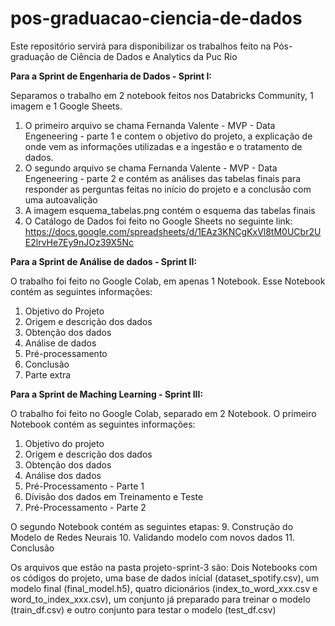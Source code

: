 # pos-graduacao-ciencia-de-dados
Este repositório servirá para disponibilizar os trabalhos feito na Pós-graduação de Ciência de Dados e Analytics da Puc Rio

**Para a Sprint de Engenharia de Dados - Sprint I:**

Separamos o trabalho em 2 notebook feitos nos Databricks Community, 1 imagem e 1 Google Sheets.
  1. O primeiro arquivo se chama Fernanda Valente - MVP - Data Engeneering - parte 1 e contem o objetivo do projeto, a explicação de onde vem as informações utilizadas e a ingestão e o tratamento de dados.
  2. O segundo arquivo se chama Fernanda Valente - MVP - Data Engeneering - parte 2 e contém as análises das tabelas finais para responder as perguntas feitas no início do projeto e a conclusão com uma autoavalição
  3. A imagem esquema_tabelas.png contém o esquema das tabelas finais
  4. O Catálogo de Dados foi feito no Google Sheets no seguinte link: https://docs.google.com/spreadsheets/d/1EAz3KNCgKxVl8tM0UCbr2UE2lrvHe7Ey9nJOz39X5Nc

**Para a Sprint de Análise de dados - Sprint II:**

O trabalho foi feito no Google Colab, em apenas 1 Notebook. Esse Notebook contém as seguintes informações: 
  1. Objetivo do Projeto
  2. Origem e descrição dos dados
  3. Obtenção dos dados
  4. Análise de dados
  5. Pré-processamento
  6. Conclusão
  7. Parte extra

**Para a Sprint de Maching Learning - Sprint III:**

O trabalho foi feito no Google Colab, separado em 2 Notebook. O primeiro Notebook contém as seguintes informações: 
  1.   Objetivo do projeto
  2.   Origem e descrição dos dados
  3.   Obtenção dos dados
  4.   Análise dos dados
  5.   Pré-Processamento - Parte 1
  6.   Divisão dos dados em Treinamento e Teste
  7.   Pré-Processamento - Parte 2
     
O segundo Notebook contém as seguintes etapas:
  9. Construção do Modelo de Redes Neurais
  10. Validando modelo com novos dados
  11. Conclusão
  
Os arquivos que estão na pasta projeto-sprint-3 são:
  Dois Notebooks com os códigos do projeto, uma base de dados inícial (dataset_spotify.csv), um modelo final (final_model.h5), quatro dicionários (index_to_word_xxx.csv e word_to_index_xxx.csv), um conjunto já preparado para treinar o modelo (train_df.csv) e outro conjunto para testar o modelo (test_df.csv)
